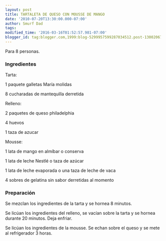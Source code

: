 ```yaml
---
layout: post
title: TARTALETA DE QUESO CON MOUSSE DE MANGO
date: '2010-07-20T13:30:00.000-07:00'
author: Smurf Dad
tags: 
modified_time: '2016-03-16T01:52:57.981-07:00'
blogger_id: tag:blogger.com,1999:blog-5299957599287034512.post-1300206796075020967
---
```


Para 8 personas.

<h3>Ingredientes</h3>

Tarta:

1 paquete galletas María molidas

8 cucharadas de mantequilla derretida

Relleno:

2 paquetes de queso philadelphia

4 huevos

1 taza de azucar

Mousse:

1 lata de mango en almíbar o conserva

1 lata de leche Nestlé o taza de azúcar

1 lata de leche evaporada o una taza de leche de vaca

4 sobres de gelatina sin sabor derretidas al momento

<h3>Preparación</h3>

Se mezclan los ingredientes de la tarta y se hornea 8 minutos.

Se licúan los ingredientes del relleno, se vacían sobre la tarta y se hornea durante 20 minutos. Deja enfriar.

Se licúan los ingredientes de la mousse. Se echan sobre el queso y se mete al refrigerador 3 horas.

